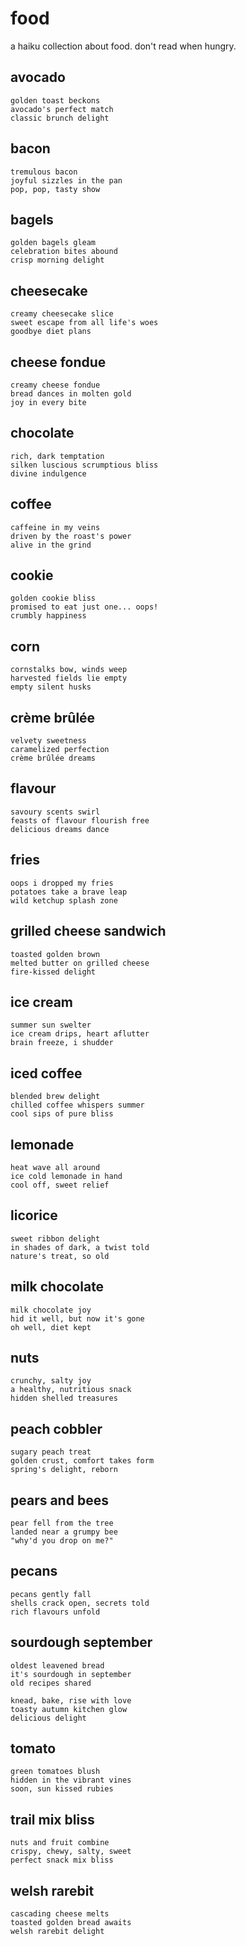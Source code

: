 # food

a haiku collection about food. don't read when hungry.

## avocado

```
golden toast beckons
avocado's perfect match
classic brunch delight
```

## bacon

```
tremulous bacon
joyful sizzles in the pan
pop, pop, tasty show
```

## bagels

```
golden bagels gleam
celebration bites abound
crisp morning delight
```

## cheesecake

```
creamy cheesecake slice
sweet escape from all life's woes
goodbye diet plans
```

## cheese fondue

```
creamy cheese fondue
bread dances in molten gold
joy in every bite
```

## chocolate

```
rich, dark temptation
silken luscious scrumptious bliss
divine indulgence
```

## coffee

```
caffeine in my veins
driven by the roast's power
alive in the grind
```

## cookie

```
golden cookie bliss
promised to eat just one... oops!
crumbly happiness
```

## corn

```
cornstalks bow, winds weep
harvested fields lie empty
empty silent husks
```

## crème brûlée

```
velvety sweetness
caramelized perfection
crème brûlée dreams
```

## flavour

```
savoury scents swirl
feasts of flavour flourish free
delicious dreams dance
```

## fries

```
oops i dropped my fries
potatoes take a brave leap
wild ketchup splash zone
```

## grilled cheese sandwich

```
toasted golden brown
melted butter on grilled cheese
fire-kissed delight
```

## ice cream

```
summer sun swelter
ice cream drips, heart aflutter
brain freeze, i shudder
```

## iced coffee

```
blended brew delight
chilled coffee whispers summer
cool sips of pure bliss
```

## lemonade

```
heat wave all around
ice cold lemonade in hand
cool off, sweet relief
```

## licorice

```
sweet ribbon delight
in shades of dark, a twist told
nature's treat, so old
```

## milk chocolate

```
milk chocolate joy
hid it well, but now it's gone
oh well, diet kept
```

## nuts

```
crunchy, salty joy
a healthy, nutritious snack
hidden shelled treasures
```

## peach cobbler

```
sugary peach treat
golden crust, comfort takes form
spring's delight, reborn
```

## pears and bees

```
pear fell from the tree
landed near a grumpy bee
"why'd you drop on me?"
```

## pecans

```
pecans gently fall
shells crack open, secrets told
rich flavours unfold
```

## sourdough september

```
oldest leavened bread
it's sourdough in september
old recipes shared

knead, bake, rise with love
toasty autumn kitchen glow
delicious delight
```

## tomato

```
green tomatoes blush
hidden in the vibrant vines
soon, sun kissed rubies
```

## trail mix bliss

```
nuts and fruit combine
crispy, chewy, salty, sweet
perfect snack mix bliss
```

## welsh rarebit

```
cascading cheese melts
toasted golden bread awaits
welsh rarebit delight
```
